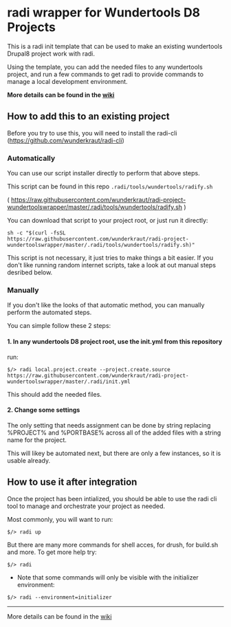 # radi wrapper for Wundertools D8 Projects

This is a radi init template that can be used to make an existing wundertools
Drupal8 project work with radi.

Using the template, you can add the needed files to any wundertools project,
and run a few commands to get radi to provide commands to manage a local 
development environment.

**More details can be found in the [wiki](https://github.com/wunderkraut/radi-project-wundertoolswrapper/wiki)**

## How to add this to an existing project

Before you try to use this, you will need to install the radi-cli (https://github.com/wunderkraut/radi-cli)

### Automatically

You can use our script installer directly to perform that above steps.

This script can be found in this repo `.radi/tools/wundertools/radify.sh`

( https://raw.githubusercontent.com/wunderkraut/radi-project-wundertoolswrapper/master/.radi/tools/wundertools/radify.sh )

You can download that script to your project root, or just run it directly:

```
sh -c "$(curl -fsSL https://raw.githubusercontent.com/wunderkraut/radi-project-wundertoolswrapper/master/.radi/tools/wundertools/radify.sh)"
```

This script is not necessary, it just tries to make things a bit easier.  If 
you don't like running random internet scripts, take a look at out manual steps
desribed below.

### Manually

If you don't like the looks of that automatic method, you can manually perform
the automated steps.

You can simple follow these 2 steps:

#### 1. In any wundertools D8 project root, use the init.yml from this repository

run:

```
$/> radi local.project.create --project.create.source https://raw.githubusercontent.com/wunderkraut/radi-project-wundertoolswrapper/master/.radi/init.yml
```

This should add the needed files.

#### 2. Change some settings

The only setting that needs assignment can be done by string replacing 
%PROJECT% and %PORTBASE% across all of the added files with a string name for 
the project.

This will likey be automated next, but there are only a few instances, so it is
usable already.

## How to use it after integration

Once the project has been intialized, you should be able to use the radi cli tool
to manage and orchestrate your project as needed.

Most commonly, you will want to run:

```
$/> radi up
```

But there are many more commands for shell acces, for drush, for build.sh and 
more.  To get more help try:

```
$/> radi
```

* Note that some commands will only be visible with the initializer environment:

```
$/> radi --environment=initializer
```

---

More details can be found in the [wiki](https://github.com/wunderkraut/radi-project-wundertoolswrapper/wiki)
